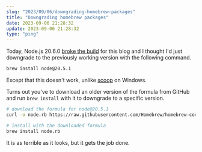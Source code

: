 ```yaml
---
slug: "2023/09/06/downgrading-homebrew-packages"
title: "Downgrading homebrew packages"
date: 2023-09-06 21:28:32
update: 2023-09-06 21:28:32
type: "ping"
---
```


Today, Node.js 20.6.0 [broke the build](https://github.com/nodejs/node/issues/49497) for this blog and I thought I'd just downgrade to the previously working version with the following command.

```sh prompt{1}
brew install node@20.5.1
```

Except that this doesn't work, unlike [scoop](https://scoop.sh/) on Windows.

Turns out you've to download an older version of the formula from GitHub and run `brew install` with it to downgrade to a specific version.

```sh prompt{2, 5}
# download the formula for node@20.5.1
curl -o node.rb https://raw.githubusercontent.com/Homebrew/homebrew-core/442f9cc511ce6dfe75b96b2c83749d90dde914d2/Formula/n/node.rb

# install with the downloaded formula
brew install node.rb
```

It is as terrible as it looks, but it gets the job done.
